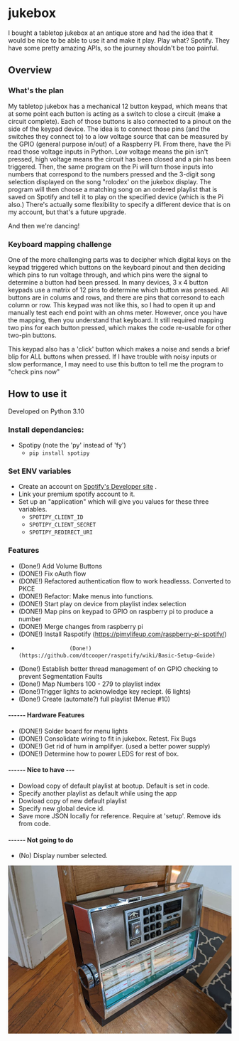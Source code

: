 # jukebox
 
I bought a tabletop jukebox at an antique store and had the idea that it would be nice to be able to use it and make it play. Play what? Spotify. They have some pretty amazing APIs, so the journey shouldn't be too painful. 

## Overview

### What's the plan
My tabletop jukebox has a mechanical 12 button keypad, which means that at some point each button is acting as a switch to close a circuit (make a circuit complete). Each of those buttons is also connected to a pinout on the side of the keypad device. The idea is to connect those pins (and the switches they connect to) to a low voltage source that can be measured by the GPIO (general purpose in/out) of a Raspberry PI. From there, have the Pi read those voltage inputs in Python. Low voltage means the pin isn't pressed, high voltage means the circuit has been closed and a pin has been triggered. Then, the same program on the Pi will turn those inputs into numbers that correspond to the numbers pressed and the 3-digit song selection displayed on the song "rolodex' on the jukebox display. The program will then choose a matching song on an ordered playlist that is saved on Spotify and tell it to play on the specified device (which is the Pi also.) There's actually some flexibility to specify a different device that is on my account, but that's a future upgrade. 

And then we're dancing! 

### Keyboard mapping challenge
One of the more challenging parts was to decipher which digital keys on the keypad triggered which buttons on the keyboard pinout and then deciding which pins to run voltage through, and which pins were the signal to determine a button had been pressed. In many devices, 3 x 4 button keypads use a matrix of 12 pins to determine which button was pressed. All buttons are in colums and rows, and there are pins that corresond to each column or row. This keypad was not like this, so I had to open it up and manually test each end point with an ohms meter. However, once you have the mapping, then you understand that keyboard. It still required mapping two pins for each button pressed, which makes the code re-usable for other two-pin buttons. 

This keypad also has a 'click' button which makes a noise and sends a brief blip for ALL buttons when pressed. If I have trouble with noisy inputs or slow performance, I may need to use this button to tell me the program to "check pins now" 


## How to use it
Developed on Python 3.10 

### Install dependancies:
- Spotipy (note the 'py' instead of 'fy')
    - `pip install spotipy`

### Set ENV variables
- Create an account on [Spotify's Developer site](https://developer.spotify.com/) . 
- Link your premium spotify account to it.
- Set up an "application" which will give you values for these three variables.
    - `SPOTIPY_CLIENT_ID`
    - `SPOTIPY_CLIENT_SECRET`
    - `SPOTIPY_REDIRECT_URI`


### Features
 
- (Done!) Add Volume Buttons
- (DONE!) Fix oAuth flow
- (DONE!) Refactored authentication flow to work headlesss. Converted to PKCE
- (DONE!) Refactor: Make menus into functions.
- (DONE!) Start play on device from playlist index selection
- (DONE!) Map pins on keypad to GPIO on raspberry pi to produce a number
- (DONE!) Merge changes from raspberry pi
- (DONE!) Install Raspotify (https://pimylifeup.com/raspberry-pi-spotify/)
-                     (Done!)(https://github.com/dtcooper/raspotify/wiki/Basic-Setup-Guide)
- (Done!) Establish better thread management of on GPIO checking to prevent Segmentation Faults
- (Done!) Map Numbers 100 - 279 to playlist index
- (Done!)Trigger lights to acknowledge key reciept. (6 lights)
- (Done!) Create (automate?) full playlist (Menue #10)

#### ------ Hardware Features
- (DONE!) Solder board for menu lights
- (DONE!) Consolidate wiring to fit in jukebox. Retest. Fix Bugs
- (DONE!) Get rid of hum in amplifyer. (used a better power supply)
- (DONE!) Determine how to power LEDS for rest of box.

#### ------ Nice to have ---
-  Dowload copy of default playlist at bootup. Default is set in code.
- Specify another playlist as default while using the app
- Dowload copy of new default playlist
- Specify new global device id.
- Save more JSON locally for reference. Require at 'setup'. Remove ids from code.

#### ------ Not going to do
- (No) Display number selected.




![Jukebox Image](images/tabletop_jukebox.jpg)
